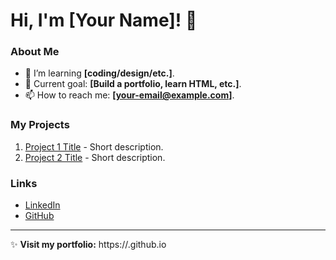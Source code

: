 # Hi, I'm **[Your Name]**! 👋

### About Me
- 🔭 I’m learning **[coding/design/etc.]**.
- 🌱 Current goal: **[Build a portfolio, learn HTML, etc.]**.
- 📫 How to reach me: **[your-email@example.com]**.

### My Projects
1. [Project 1 Title](https://github.com/your-username/project-1) - Short description.
2. [Project 2 Title](https://github.com/your-username/project-2) - Short description.

### Links
- [LinkedIn](https://linkedin.com/in/your-profile)
- [GitHub](https://github.com/your-username)

---
✨ **Visit my portfolio:** https://<your-username>.github.io
